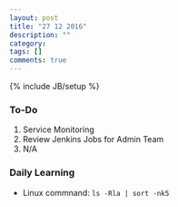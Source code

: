 ```yaml
---
layout: post
title: "27 12 2016"
description: ""
category: 
tags: []
comments: true
---
```

{% include JB/setup %}

### To-Do 

1. Service Monitoring 
2. Review Jenkins Jobs for Admin Team 
3. N/A

### Daily Learning

* Linux commnand:  `ls -Rla | sort -nk5`

